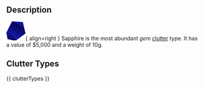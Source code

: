 ## Description
![](../static/clutter/clutter-sapphire.png "Sapphire Icon"){ align=right }
Sapphire is the most abundant *gem* [clutter](/clutter "All Clutter Types") type. It has a value of $5,000 and a weight of 10g.

## Clutter Types
{{ clutterTypes }}